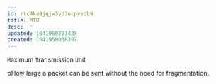 ```yaml
---
id: rtc4ka9jqjw5yd3ucpvedb9
title: MTU
desc: ''
updated: 1641950203425
created: 1641950038307
---
```



`M`aximum `T`ransmission `U`nit 

pHow large a packet can be sent without the need for fragmentation.
